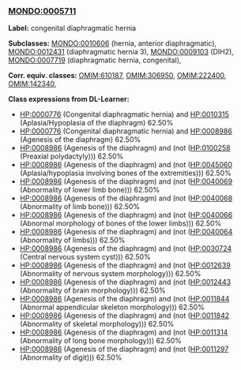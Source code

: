
### [MONDO:0005711](http://purl.obolibrary.org/obo/MONDO_0005711)
**Label:** congenital diaphragmatic hernia

**Subclasses:** [MONDO:0010606](http://purl.obolibrary.org/obo/MONDO_0010606) (hernia, anterior diaphragmatic), [MONDO:0012431](http://purl.obolibrary.org/obo/MONDO_0012431) (diaphragmatic hernia 3), [MONDO:0009103](http://purl.obolibrary.org/obo/MONDO_0009103) (DIH2), [MONDO:0007719](http://purl.obolibrary.org/obo/MONDO_0007719) (diaphragmatic hernia, congenital), 

**Corr. equiv. classes:** [OMIM:610187](http://purl.obolibrary.org/obo/OMIM_610187), [OMIM:306950](http://purl.obolibrary.org/obo/OMIM_306950), [OMIM:222400](http://purl.obolibrary.org/obo/OMIM_222400), [OMIM:142340](http://purl.obolibrary.org/obo/OMIM_142340), 

**Class expressions from DL-Learner:**

- [HP:0000776](http://purl.obolibrary.org/obo/HP_0000776) (Congenital diaphragmatic hernia) and [HP:0010315](http://purl.obolibrary.org/obo/HP_0010315) (Aplasia/Hypoplasia of the diaphragm) 62.50%
- [HP:0000776](http://purl.obolibrary.org/obo/HP_0000776) (Congenital diaphragmatic hernia) and [HP:0008986](http://purl.obolibrary.org/obo/HP_0008986) (Agenesis of the diaphragm) 62.50%
- [HP:0008986](http://purl.obolibrary.org/obo/HP_0008986) (Agenesis of the diaphragm) and (not ([HP:0100258](http://purl.obolibrary.org/obo/HP_0100258) (Preaxial polydactyly))) 62.50%
- [HP:0008986](http://purl.obolibrary.org/obo/HP_0008986) (Agenesis of the diaphragm) and (not ([HP:0045060](http://purl.obolibrary.org/obo/HP_0045060) (Aplasia/hypoplasia involving bones of the extremities))) 62.50%
- [HP:0008986](http://purl.obolibrary.org/obo/HP_0008986) (Agenesis of the diaphragm) and (not ([HP:0040069](http://purl.obolibrary.org/obo/HP_0040069) (Abnormality of lower limb bone))) 62.50%
- [HP:0008986](http://purl.obolibrary.org/obo/HP_0008986) (Agenesis of the diaphragm) and (not ([HP:0040068](http://purl.obolibrary.org/obo/HP_0040068) (Abnormality of limb bone))) 62.50%
- [HP:0008986](http://purl.obolibrary.org/obo/HP_0008986) (Agenesis of the diaphragm) and (not ([HP:0040066](http://purl.obolibrary.org/obo/HP_0040066) (Abnormal morphology of bones of the lower limbs))) 62.50%
- [HP:0008986](http://purl.obolibrary.org/obo/HP_0008986) (Agenesis of the diaphragm) and (not ([HP:0040064](http://purl.obolibrary.org/obo/HP_0040064) (Abnormality of limbs))) 62.50%
- [HP:0008986](http://purl.obolibrary.org/obo/HP_0008986) (Agenesis of the diaphragm) and (not ([HP:0030724](http://purl.obolibrary.org/obo/HP_0030724) (Central nervous system cyst))) 62.50%
- [HP:0008986](http://purl.obolibrary.org/obo/HP_0008986) (Agenesis of the diaphragm) and (not ([HP:0012639](http://purl.obolibrary.org/obo/HP_0012639) (Abnormality of nervous system morphology))) 62.50%
- [HP:0008986](http://purl.obolibrary.org/obo/HP_0008986) (Agenesis of the diaphragm) and (not ([HP:0012443](http://purl.obolibrary.org/obo/HP_0012443) (Abnormality of brain morphology))) 62.50%
- [HP:0008986](http://purl.obolibrary.org/obo/HP_0008986) (Agenesis of the diaphragm) and (not ([HP:0011844](http://purl.obolibrary.org/obo/HP_0011844) (Abnormal appendicular skeleton morphology))) 62.50%
- [HP:0008986](http://purl.obolibrary.org/obo/HP_0008986) (Agenesis of the diaphragm) and (not ([HP:0011842](http://purl.obolibrary.org/obo/HP_0011842) (Abnormality of skeletal morphology))) 62.50%
- [HP:0008986](http://purl.obolibrary.org/obo/HP_0008986) (Agenesis of the diaphragm) and (not ([HP:0011314](http://purl.obolibrary.org/obo/HP_0011314) (Abnormality of long bone morphology))) 62.50%
- [HP:0008986](http://purl.obolibrary.org/obo/HP_0008986) (Agenesis of the diaphragm) and (not ([HP:0011297](http://purl.obolibrary.org/obo/HP_0011297) (Abnormality of digit))) 62.50%


